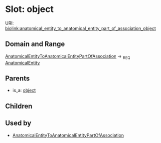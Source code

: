 
# Slot: object




URI: [biolink:anatomical_entity_to_anatomical_entity_part_of_association_object](https://w3id.org/biolink/vocab/anatomical_entity_to_anatomical_entity_part_of_association_object)

## Domain and Range

[AnatomicalEntityToAnatomicalEntityPartOfAssociation](AnatomicalEntityToAnatomicalEntityPartOfAssociation.md) ->  <sub>REQ</sub> [AnatomicalEntity](AnatomicalEntity.md)

## Parents

 *  is_a: [object](anatomical_entity_to_anatomical_entity_association_object.md)

## Children


## Used by

 * [AnatomicalEntityToAnatomicalEntityPartOfAssociation](AnatomicalEntityToAnatomicalEntityPartOfAssociation.md)
